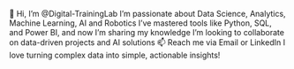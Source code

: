 👋 Hi, I’m @Digital-TrainingLab
 I’m passionate about Data Science, Analytics, Machine Learning, AI and Robotics
 I’ve mastered tools like Python, SQL, and Power BI, and now I’m sharing my knowledge
 I’m looking to collaborate on data-driven projects and AI solutions
📫 Reach me via Email or LinkedIn
 I love turning complex data into simple, actionable insights!

<!---
Digital-TrainingLab/Digital-TrainingLab is a ✨ special ✨ repository because its `README.md` (this file) appears on your GitHub profile.
You can click the Preview link to take a look at your changes.
--->
